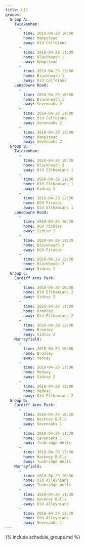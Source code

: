 ```yaml
---
title: U11
groups:
  Group A:
    Twickenham:
      -
        time: 2018-04-29 10:00
        home: Hampstead
        away: Old Colfeians
      -
        time: 2018-04-29 11:00
        home: Blackheath 1
        away: Hampstead
      -
        time: 2018-04-29 12:00
        home: Blackheath 1
        away: Old Colfeians
    Lansdowne Road:
      -
        time: 2018-04-29 10:00
        home: Blackheath 1
        away: Sevenoaks 2
      -
        time: 2018-04-29 11:00
        home: Old Colfeians
        away: Sevenoaks 2
      -
        time: 2018-04-29 12:00
        home: Hampstead
        away: Sevenoaks 2
  Group B:
    Twickenham:
      -
        time: 2018-04-29 10:30
        home: Blackheath 2
        away: Old Elthamians 1
      -
        time: 2018-04-29 11:30
        home: Old Elthamians 1
        away: Sidcup 1
      -
        time: 2018-04-29 12:30
        home: KCH Pirates
        away: Old Elthamians 1
    Lansdowne Road:
      -
        time: 2018-04-29 10:30
        home: KCH Pirates
        away: Sidcup 1
      -
        time: 2018-04-29 11:30
        home: Blackheath 2
        away: KCH Pirates
      -
        time: 2018-04-29 12:30
        home: Blackheath 2
        away: Sidcup 1
  Group C:
    Cardiff Arms Park:
      -
        time: 2018-04-29 10:00
        home: Old Elthamians 2
        away: Sidcup 2
      -
        time: 2018-04-29 11:00
        home: Bromley
        away: Old Elthamians 2
      -
        time: 2018-04-29 12:00
        home: Bromley
        away: Sidcup 2
    Murrayfield:
      -
        time: 2018-04-29 10:00
        home: Bromley
        away: Medway
      -
        time: 2018-04-29 11:00
        home: Medway
        away: Sidcup 2
      -
        time: 2018-04-29 12:00
        home: Medway
        away: Old Elthamians 2
  Group D:
    Cardiff Arms Park:
      -
        time: 2018-04-29 10:30
        home: Hackney Bulls
        away: Sevenoaks 1
      -
        time: 2018-04-29 11:30
        home: Sevenoaks 1
        away: Tunbridge Wells
      -
        time: 2018-04-29 12:30
        home: Hackney Bulls
        away: Tunbridge Wells
    Murrayfield:
      -
        time: 2018-04-29 10:30
        home: Old Alleynians
        away: Tunbridge Wells
      -
        time: 2018-04-29 11:30
        home: Hackney Bulls
        away: Old Alleynians
      -
        time: 2018-04-29 12:30
        home: Old Alleynians
        away: Sevenoaks 1
---
```


{% include schedule_groups.md %}
